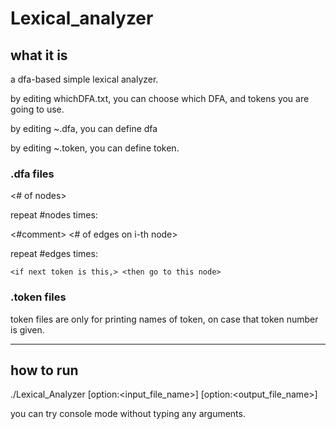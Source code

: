 # Lexical_analyzer
## what it is
a dfa-based simple lexical analyzer.

by editing whichDFA.txt, you can choose which DFA, and tokens you are going to use.

by editing ~.dfa, you can define dfa

by editing ~.token, you can define token.

### .dfa files
<# of nodes>

<tokens of each nodes>
  
repeat #nodes times:

  <#comment> <# of edges on i-th node>

  repeat #edges times:

    <if next token is this,> <then go to this node>
    
### .token files
token files are only for printing names of token, on case that token number is given.

<tokenNumber> <tokenName>

---
## how to run
./Lexical_Analyzer [option:<input_file_name>] [option:<output_file_name>]

you can try console mode without typing any arguments.

